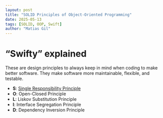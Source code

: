 ```yaml
---
layout: post
title: "SOLID Principles of Object-Oriented Programming"
date: 2025-05-13
tags: [SOLID, OOP, Swift]
author: "Matias Gil"
---
```


# “Swifty” explained

These are design principles to always keep in mind when coding to make better software. They make software more maintainable, flexible, and testable.

- **S**: [Single Responsibility Principle](/2025-05-13-Single-Responsibility-Principle.html)
- **O**: Open-Closed Principle
- **L**: Liskov Substitution Principle
- **I**: Interface Segregation Principle
- **D**: Dependency Inversion Principle
